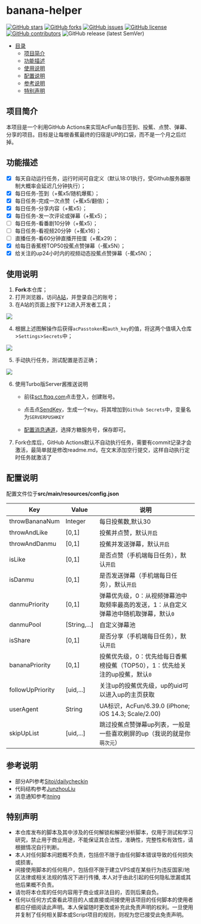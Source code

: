 # banana-helper
[![GitHub stars](https://img.shields.io/github/stars/zhuweitung/banana-helper?style=flat-square)](https://github.com/zhuweitung/banana-helper/stargazers)
[![GitHub forks](https://img.shields.io/github/forks/zhuweitung/banana-helper?style=flat-square)](https://github.com/zhuweitung/banana-helper/network)
[![GitHub issues](https://img.shields.io/github/issues/zhuweitung/banana-helper?style=flat-square)](https://github.com/zhuweitung/banana-helper/issues)
[![GitHub license](https://img.shields.io/github/license/zhuweitung/banana-helper?style=flat-square)](https://github.com/zhuweitung/banana-helper/blob/main/LICENSE)
[![GitHub contributors](https://img.shields.io/github/contributors/zhuweitung/banana-helper?style=flat-square)](https://github.com/zhuweitung/banana-helper/graphs/contributors)
![GitHub release (latest SemVer)](https://img.shields.io/github/v/release/zhuweitung/banana-helper?style=flat-square)


- [目录](#目录)
  - [项目简介](#项目简介)
  - [功能描述](#功能描述)
  - [使用说明](#使用说明)
  - [配置说明](#配置说明)
  - [参考说明](#参考说明)
  - [特别声明](#特别声明)


## 项目简介

本项目是一个利用GitHub Actions来实现AcFun每日签到、投蕉、点赞、弹幕、分享的项目。目标是让每根香蕉最终的归宿是UP的口袋，而不是一个月之后烂掉。

## 功能描述

+ [x] 每天自动运行任务，运行时间可自定义（默认18:01执行，受Github服务器限制大概率会延迟几分钟执行）；
+ [x] 每日任务-签到（+蕉x5/随机爆蕉）；
+ [x] 每日任务-完成一次点赞（+蕉x5/翻倍）；
+ [x] 每日任务-分享内容（+蕉x5）；
+ [x] 每日任务-发一次评论或弹幕（+蕉x5）；
+ [ ] 每日任务-看番剧10分钟（+蕉x5）；
+ [ ] 每日任务-看视频20分钟（+蕉x16）；
+ [ ] 直播任务-看60分钟直播开扭蛋（+蕉x29）；
+ [x] 给每日香蕉榜TOP50投蕉点赞弹幕（-蕉x5N）；
+ [x] 给关注的up24小时内的视频动态投蕉点赞弹幕（-蕉x5N）；

## 使用说明

1. **Fork**本仓库；
2. 打开浏览器，访问[A站](https://www.acfun.cn/)，并登录自己的账号；
3. 在A站的页面上按下<kbd>F12</kbd>进入开发者工具；

<img src="https://gitee.com/zhuweitung/picbed/raw/master/20210420200020.png" style="display:inline-block"/>

4. 根据上述图解操作后获得`acPasstoken`和`auth_key`的值，将这两个值填入仓库>`Settings`>`Secrets`中；

<img src="https://gitee.com/zhuweitung/picbed/raw/master/20210419210900.png" style="display:inline-block"/>

5. 手动执行任务，测试配置是否正确；

<img src="https://gitee.com/zhuweitung/picbed/raw/master/20210419211126.png" style="display:inline-block"/>

6. 使用Turbo版Server酱推送说明

   + 前往[sct.ftqq.com](https://sct.ftqq.com/sendkey)点击登入，创建账号。

   + 点击点[SendKey](https://sct.ftqq.com/sendkey)，生成一个`Key`。将其增加到`Github Secrets`中，变量名为`SERVERPUSHKEY`

   + [配置消息通道](https://sct.ftqq.com/forward)，选择方糖服务号，保存即可。

7. Fork仓库后，GitHub Actions默认不自动执行任务，需要有commit记录才会激活，最简单就是修改readme.md，在文末添加空行提交，这样自动执行定时任务就激活了

## 配置说明

配置文件位于**src/main/resources/config.json**

| Key              | Value        | 说明                                                         |
| ---------------- | ------------ | ------------------------------------------------------------ |
| throwBananaNum   | Integer      | 每日投蕉数,默认30                                            |
| throwAndLike     | [0,1]        | 投蕉并点赞，默认`开启`                                       |
| throwAndDanmu    | [0,1]        | 投蕉并发送弹幕，默认`开启`                                   |
| isLike           | [0,1]        | 是否点赞（手机端每日任务），默认`开启`                       |
| isDanmu          | [0,1]        | 是否发送弹幕（手机端每日任务），默认`开启`                   |
| danmuPriority    | [0,1]        | 弹幕优先级，0：从视频弹幕池中取频率最高的发送，1：从自定义弹幕池中随机取弹幕，默认`0` |
| danmuPool        | [String,...] | 自定义弹幕池                                                 |
| isShare          | [0,1]        | 是否分享（手机端每日任务），默认`开启`                       |
| bananaPriority   | [0,1]        | 投蕉优先级，0：优先给每日香蕉榜投蕉（TOP50），1：优先给关注的up投蕉，默认`0` |
| followUpPriority | [uid,...]    | 关注up的投蕉优先级，up的uid可以进入up的主页获取              |
| userAgent        | String       | UA标识，AcFun/6.39.0 (iPhone; iOS 14.3; Scale/2.00)          |
| skipUpList       | [uid,...]    | 跳过投蕉点赞弹幕up列表，一般是一些喜欢刷屏的up（我说的就是你`萌次元`） |

## 参考说明
 
- 部分API参考[Sitoi/dailycheckin](https://github.com/Sitoi/dailycheckin)
- 代码结构参考[JunzhouLiu](https://github.com/JunzhouLiu)
- 消息通知参考[itning](https://github.com/itning)

## 特别声明

- 本仓库发布的脚本及其中涉及的任何解锁和解密分析脚本，仅用于测试和学习研究，禁止用于商业用途，不能保证其合法性，准确性，完整性和有效性，请根据情况自行判断。
- 本人对任何脚本问题概不负责，包括但不限于由任何脚本错误导致的任何损失或损害。
- 间接使用脚本的任何用户，包括但不限于建立VPS或在某些行为违反国家/地区法律或相关法规的情况下进行传播, 本人对于由此引起的任何隐私泄漏或其他后果概不负责。
- 请勿将本仓库的任何内容用于商业或非法目的，否则后果自负。
- 任何以任何方式查看此项目的人或直接或间接使用该项目的任何脚本的使用者都应仔细阅读此声明。本人保留随时更改或补充此免责声明的权利。一旦使用并复制了任何相关脚本或Script项目的规则，则视为您已接受此免责声明。
